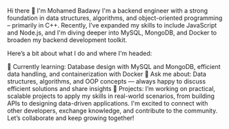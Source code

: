 Hi there 👋 I'm Mohamed Badawy
I'm a backend engineer with a strong foundation in data structures, algorithms, and object-oriented programming – primarily in C++. Recently, I’ve expanded my skills to include JavaScript and Node.js, and I'm diving deeper into MySQL, MongoDB, and Docker to broaden my backend development toolkit.

Here’s a bit about what I do and where I'm headed:

🌱 Currently learning: Database design with MySQL and MongoDB, efficient data handling, and containerization with Docker
💬 Ask me about: Data structures, algorithms, and OOP concepts — always happy to discuss efficient solutions and share insights
🚀 Projects: I’m working on practical, scalable projects to apply my skills in real-world scenarios, from building APIs to designing data-driven applications.
I'm excited to connect with other developers, exchange knowledge, and contribute to the community. Let’s collaborate and keep growing together!
